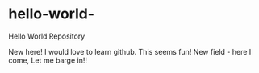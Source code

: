# hello-world-
Hello World Repository 

New here! I would love to learn github. This seems fun!
New field - here I come, Let me barge in!!
